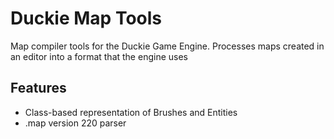 # Duckie Map Tools

Map compiler tools for the Duckie Game Engine. Processes maps created in an editor into a format that the engine uses

## Features

- Class-based representation of Brushes and Entities
- .map version 220 parser
